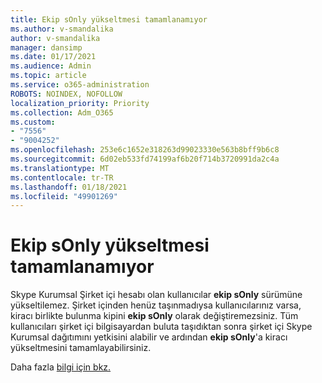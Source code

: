 ```yaml
---
title: Ekip sOnly yükseltmesi tamamlanamıyor
ms.author: v-smandalika
author: v-smandalika
manager: dansimp
ms.date: 01/17/2021
ms.audience: Admin
ms.topic: article
ms.service: o365-administration
ROBOTS: NOINDEX, NOFOLLOW
localization_priority: Priority
ms.collection: Adm_O365
ms.custom:
- "7556"
- "9004252"
ms.openlocfilehash: 253e6c1652e318263d99023330e563b8bff9b6c8
ms.sourcegitcommit: 6d02eb533fd74199af6b20f714b3720991da2c4a
ms.translationtype: MT
ms.contentlocale: tr-TR
ms.lasthandoff: 01/18/2021
ms.locfileid: "49901269"
---
```

# <a name="cannot-complete-upgrade-to-teamsonly"></a>Ekip sOnly yükseltmesi tamamlanamıyor

Skype Kurumsal Şirket içi hesabı olan kullanıcılar **ekip sOnly** sürümüne yükseltilemez. Şirket içinden henüz taşınmadıysa kullanıcılarınız varsa, kiracı birlikte bulunma kipini **ekip sOnly** olarak değiştiremezsiniz. Tüm kullanıcıları şirket içi bilgisayardan buluta taşıdıktan sonra şirket içi Skype Kurumsal dağıtımını yetkisini alabilir ve ardından **ekip sOnly**'a kiracı yükseltmesini tamamlayabilirsiniz. 

Daha fazla [bilgi için bkz.](https://docs.microsoft.com/skypeforbusiness/hybrid/cloud-consolidation-disabling-hybrid) 